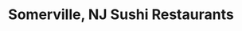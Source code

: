 ---
layout: city
title: Somerville, NJ Sushi Restaurants
permalink: /new-jersey/somerville/
stateAbbr: NJ
stateName: New Jersey
cityName: Somerville
---